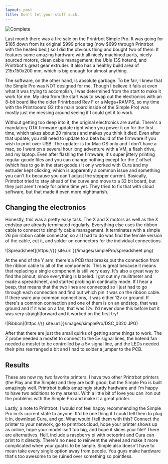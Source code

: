 ```yaml
---
layout: post
title: Don't let your stuff suck.
---
```


![Complete](../images/simplePro/DSC_0317.JPG)

Last month there was a fire sale on the Printrbot Simple Pro. It was going for $185 down from its original $999 price tag (now $699 through Printrbot with the heated bed,) so I did the obvious thing and bought two of them. It features some amazing hardware with all nicely machined parts, nicely sourced motors, clean cable management, the Ubis 13S hotend, and Printrbot's great gear extruder. It also has a healthy build area of 215x150x200 mm, which is big enough for almost anything.  

<!--break-->

The software, on the other hand, is absolute garbage. To be fair, I knew that the Simple Pro was NOT designed for me. Though I believe it fails at even what it was trying to accomplish, I was determined from the start to make it work for me. My idea from the start was to swap out the electronics with an 8-bit board like the older Printrboard Rev F or a Mega+RAMPS, so my time with the Printrboard G2 (the main board inside of the Simple Pro) was mostly just me messing around seeing if I could get it to work. 

Without getting too deep into it, the original electronics are awful. There's a mandatory OTA firmware update right when you power it on for the first time, which takes about 20 minutes and makes you think it died. Even after that update, you still need to update to a beta build of the firmware if you wish to print over USB. The updater is for Mac OS only and I don't have a mac, so I went on a several hour long adventure with a VM, a flash drive, and my laptop. Even after flashing the firmware, it's super jittery printing regular gcode files and you can change nothing except for the Z offset (which has to go in the start gcode.) It only worked with Cura and my extruder kept clicking, which is apparently a common issue and something you can't fix because you can't adjust the stepper current. Basically, Printrbot tried to stay ahead of the curve and move to a 32 bit board, but they just aren't ready for prime time yet. They tried to fix that with cloud software, but that made it even more nightmarish. 

## Changing the electronics

Honestly, this was a pretty easy task. The X and X motors as well as the X endstop are already terminated regularly. Everything else uses the ribbon cable to connect to simplify cable management. It terminates with a simple 26 pin ribbon cable connector, so all I had to do was find the female version of the cable, cut it, and solder on connectors for the individual connections. 

![Spreadsheet](https://{{ site.url }}/images/simplePro/spreadsheet.png)

At the end of the Y arm, there's a PCB that breaks out the connection from the ribbon cable to all of the components. This is great because it means that replacing a single component is still very easy. It's also a great way to find the pinout, since everything is labeled. I got out my mulitmeter and made a spreadsheet, and started probing in continuity mode. If I hear a beep, that means that the two lines are connected so I just had to go through each connection and find out which pin it was on the ribbon cable. If there ware any common connections, it was either 12v or ground. If there's a common connection and one of them is on an endstop, that was ground and if it was on a fan, that was 12v. I'd never done this before but it was very straightforward and it worked on the first try!

![Ribbon](https://{{ site.url }}/images/simplePro/DSC_0320.JPG)

After that there are just the small quirks of getting some things to work. The Z probe needed a mosfet to connect to the 5v signal lines, the hotend fan needed a mosfet to be controlled by a 5v signal line, and the LEDs needed their pins rearranged a bit and I had to solder a jumper to the PCB. 

## Results 

These are now my two favorite printers. I have two other Printrbot printers (the Play and the Simple) and they are both good, but the Simple Pro is built amazingly well. Printrbot builds amazingly sturdy hardware and I'm happy to have two additions to my arsenal. With a little bit of love you can iron out the problems with the Simple Pro and make it a great printer. 

Lastly, a note to Printrbot. I would not feel happy recommending the Simple Pro in its current state to anyone. It'd be one thing if I could tell them to plug it in, download Cura, and go. What would I tell them with this? Connect the printer to your network, go to printrbot.cloud, hope your printer shows up as online, hope your model isn't too big, and hope it slices your file? There are alternatives. Hell, include a raspberry pi with octoprint and Cura can print to it directly. There's no need to reinvent the wheel and make it more complicated when your goal is to be simple. Simple also doesn't have to mean take every single option away from people. You guys make hardware that's too awesome to be ruined over something so pointless. 
